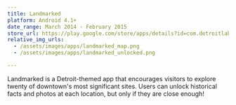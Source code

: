 ```yaml
---
title: Landmarked
platform: Android 4.1+
date_range: March 2014 - February 2015
store_url: https://play.google.com/store/apps/details?id=com.detroitlabs.landmarked&hl=en
relative_img_urls:
  - /assets/images/apps/landmarked_map.png
  - /assets/images/apps/landmarked_unlocked.png

---
```


Landmarked is a Detroit-themed app that encourages visitors to explore twenty of downtown's most significant sites. Users can unlock historical facts and photos at each location, but only if they are close enough!